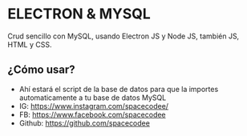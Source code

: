 # ELECTRON & MYSQL

Crud sencillo con MySQL, usando Electron JS y Node JS, también JS, HTML y CSS.

## ¿Cómo usar?

- Ahí estará el script de la base de datos para que la importes automaticamente a tu base de datos MySQL
- IG: https://www.instagram.com/spacecodee/
- FB: https://www.facebook.com/spacecodee
- Github: https://github.com/spacecodee
